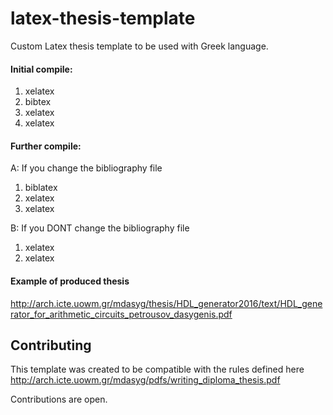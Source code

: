 # latex-thesis-template

Custom Latex thesis template to be used with Greek language.

#### Initial compile:

1. xelatex
2. bibtex
3. xelatex
4. xelatex

#### Further compile:

A: If you change the bibliography file

1. biblatex
2. xelatex
3. xelatex

B: If you DONT change the bibliography file

1. xelatex
2. xelatex

#### Example of produced thesis

http://arch.icte.uowm.gr/mdasyg/thesis/HDL_generator2016/text/HDL_generator_for_arithmetic_circuits_petrousov_dasygenis.pdf

## Contributing

This template was created to be  compatible with the rules defined here http://arch.icte.uowm.gr/mdasyg/pdfs/writing_diploma_thesis.pdf

Contributions are open.
